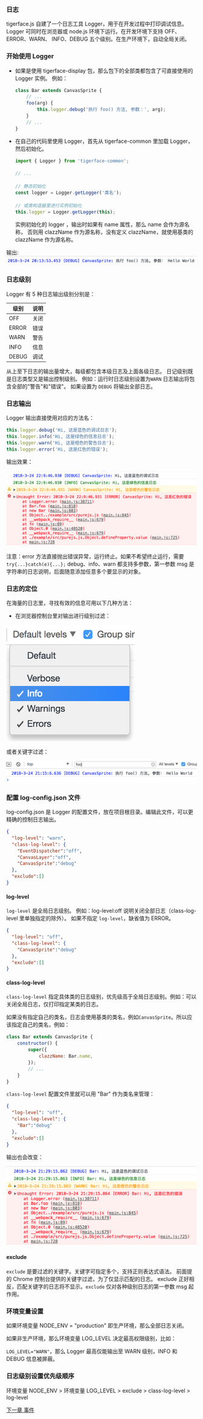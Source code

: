 ### 日志

tigerface.js 自建了一个日志工具 Logger，用于在开发过程中打印调试信息。
Logger 可同时在浏览器或 node.js 环境下运行。在开发环境下支持 OFF、ERROR、WARN、
INFO、DEBUG 五个级别。在生产环境下，自动全局关闭。

### 开始使用 Logger
* 如果是使用 tigerface-display 包，那么包下的全部类都包含了可直接使用的 Logger 实例。
例如：
    ```javascript
    class Bar extends CanvasSprite {
        // ...
        foo(arg) {
            this.logger.debug('执行 foo() 方法, 参数：', arg);
        }
        // ...
    }
    ```
* 在自己的代码里使用 Logger，首先从 tigerface-common 里加载 Logger，然后初始化。
    ```javascript
    import { Logger } from 'tigerface-common';

    // ...
    
    // 静态初始化
    const logger = Logger.getLogger('类名');
  
    // 或类构造器里进行实例初始化
    this.logger = Logger.getLogger(this);
    ```
    实例初始化的 logger ，输出时如果有 name 属性，那么 name 会作为源名称，
否则用 clazzName 作为源名称，没有定义 clazzName，就使用基类的 clazzName 作为源名称。


输出:
![DEBUG 日志输出图例](https://raw.githubusercontent.com/TigerZ/tigerface.js/master/tutorials/img/debug.png "DEBUG 日志输出图例")



### 日志级别

Logger 有 5 种日志输出级别分别是：

| 级别 | 说明 |
| --- | --- |
| OFF | 关闭 |
| ERROR | 错误 |
| WARN | 警告 |
| INFO | 信息 |
| DEBUG | 调试 |

从上至下日志的输出量增大，每级都包含本级日志及上面各级日志。
日记级别既是日志类型又是输出控制级别。
例如：运行时日志级别设置为`WARN` 日志输出将包含全部的"警告"和"错误"。
如果设置为 `DEBUG` 将输出全部日志。

### 日志输出

Logger 输出直接使用对应的方法名：

```javascript
this.logger.debug('Hi, 这是蓝色的调试日志');
this.logger.info('Hi, 这是绿色的信息日志');
this.logger.warn('Hi, 这是橙色的警告日志');
this.logger.error('Hi, 这是红色的错误');
```
输出效果：

![Chrome 日志输出](https://raw.githubusercontent.com/TigerZ/tigerface.js/master/tutorials/img/chrome_log_color1.png "Chrome 日志输出")

注意：error 方法直接抛出错误异常，运行终止。如果不希望终止运行，需要 `try{...}catch(e){...};`
debug、info、warn 都支持多参数，第一参数 msg 是字符串的日志说明，后面随意添加任意多个要显示的对象。

### 日志的定位

在海量的日志里，寻找有效的信息可用以下几种方法：

* 在浏览器控制台里对输出进行级别过滤：

![Chrome 日志输出级别](https://raw.githubusercontent.com/TigerZ/tigerface.js/master/tutorials/img/chrome_log_level.png "Chrome 日志输出级别")

或者关键字过滤：
    
![Chrome 日志过滤](https://raw.githubusercontent.com/TigerZ/tigerface.js/master/tutorials/img/chrome_log_filter.png "Chrome 日志过滤")

### 配置 log-config.json 文件

log-config.json 是 Logger 的配置文件，放在项目根目录。编辑此文件，可以更精确的控制日志输出。

```json
{
  "log-level": "warn", 
  "class-log-level": {
    "EventDispatcher":"off",
    "CanvasLayer":"off",
    "CanvasSprite":"debug"
  },
  "exclude":[]
}
```
#### log-level

`log-level` 是全局日志级别。
例如：log-level:off 说明关闭全部日志（class-log-level 里单独指定的除外）。
如果不指定 `log-level`，缺省值为 ERROR。

```json
{
  "log-level": "off", 
  "class-log-level": {
    "CanvasSprite":"debug"
  },
  "exclude":[]
}
```
#### class-log-level

`class-log-level` 指定具体类的日志级别，优先级高于全局日志级别。例如：可以关闭全局日志，仅打印指定某类的日志。

如果没有指定自己的类名，日志会使用基类的类名，例如`CanvasSprite`。所以应该指定自己的类名，例如：
```javascript
class Bar extends CanvasSprite {
    constructor() {
        super({
            clazzName: Bar.name,
        });
        // ...
    }
}
```
`class-log-level` 配置文件里就可以用 "Bar" 作为类名来管理：
```json
{
  "log-level": "off", 
  "class-log-level": {
    "Bar":"debug"
  },
  "exclude":[]
}
```
输出也会改变：

![Chrome 日志输出](https://raw.githubusercontent.com/TigerZ/tigerface.js/master/tutorials/img/chrome_log_color2.png "Chrome 日志输出")

#### exclude

`exclude` 是要过滤的关键字。关键字可指定多个，支持正则表达式语法。
前面提的 Chrome 控制台提供的关键字过滤，为了仅显示匹配的日志。
exclude 正好相反，匹配关键字的日志将不显示。`exclude` 仅对各种级别日志的第一参数 msg 起作用。

### 环境变量设置

如果环境变量 NODE_ENV = "production" 即生产环境，那么全部日志关闭。

如果非生产环境，那么环境变量 LOG_LEVEL 决定最高权限级别，比如：

`LOG_LEVEL="WARN"`，那么 Logger 最高仅能输出至 WARN 级别，INFO 和 DEBUG 信息被屏蔽。

### 日志级别设置优先级顺序

环境变量 NODE_ENV > 环境变量 LOG_LEVEL > exclude > class-log-level > log-level

[下一章 事件](event.md)